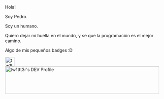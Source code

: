 Hola! 

Soy Pedro.

Soy un humano.

Quiero dejar mi huella en el mundo, y se que la programación es el mejor camino.

Algo de mis pequeños badges :D

<a href="https://dev.to/tw1ttt3r">
  <img src="https://d2fltix0v2e0sb.cloudfront.net/dev-badge.svg" alt="tw1ttt3r's DEV Profile" height="30" width="30">
</a>

<img src="https://www.codewars.com/users/tw1ttt3r/badges/large" alt="tw1ttt3r's DEV Profile" height="90" width="500">
